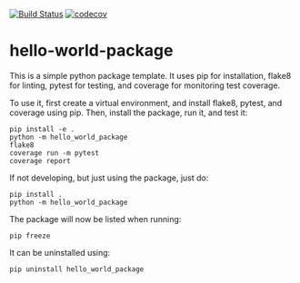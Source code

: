 [![Build Status](https://github.com/jfhbuist/hello-world-package/actions/workflows/CI.yml/badge.svg?event=push)](https://github.com/jfhbuist/hello-world-package/actions)
[![codecov](https://codecov.io/gh/jfhbuist/hello-world-package/branch/master/graph/badge.svg?token=C4OJDHTMWJ)](https://codecov.io/gh/jfhbuist/hello-world-package)

# hello-world-package

This is a simple python package template.
It uses pip for installation, flake8 for linting, pytest for testing, and coverage for monitoring test coverage.

To use it, first create a virtual environment, and install flake8, pytest, and coverage using pip.
Then, install the package, run it, and test it:
```
pip install -e .
python -m hello_world_package
flake8
coverage run -m pytest
coverage report
```

If not developing, but just using the package, just do:
```
pip install .
python -m hello_world_package
```

The package will now be listed when running:
```
pip freeze
```

It can be uninstalled using:
```
pip uninstall hello_world_package
```
